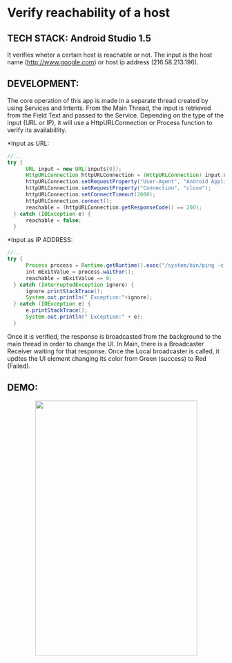 # Verify reachability of a host

TECH STACK: Android Studio 1.5
-------------------------------
It verifies wheter a certain host is reachable or not.
The input is the host name (http://www.google.com) or host ip address (216.58.213.196).

DEVELOPMENT:
------------
The core operation of this app is made in a separate thread created by using Services and Intents.
From the Main Thread, the input is retrieved from the Field Text and passed to the Service. Depending on the type of the input (URL or IP), it will use a HttpURLConnection or Process function to verify its availabillity.

*Input as URL:
```java
//...
try {
      URL input = new URL(inputs[0]);
      HttpURLConnection httpURLConnection = (HttpURLConnection) input.openConnection();
      httpURLConnection.setRequestProperty("User-Agent", "Android Application");
      httpURLConnection.setRequestProperty("Connection", "close");
      httpURLConnection.setConnectTimeout(2000);
      httpURLConnection.connect();
      reachable = (httpURLConnection.getResponseCode() == 200);
  } catch (IOException e) {
      reachable = false;
  }
```

*Input as IP ADDRESS:
```java
//...
try {
      Process process = Runtime.getRuntime().exec("/system/bin/ping -c 1 -w 1 " + inputs[0]);
      int mExitValue = process.waitFor();
      reachable = mExitValue == 0;
  } catch (InterruptedException ignore) {
      ignore.printStackTrace();
      System.out.println(" Exception:"+ignore);
  } catch (IOException e) {
      e.printStackTrace();
      System.out.println(" Exception:" + e);
  }
```
Once it is verified, the response is broadcasted from the background to the main thread in order to change the UI.
In Main, there is a Broadcaster Receiver waiting for that response. Once the Local broadcaster is called, it updtes the UI element changing its color from Green (success) to Red (Failed).

DEMO:
-----

<p align='center'>

  <img src='https://s3-us-west-1.amazonaws.com/portfoliostevem/androidGifHost.gif' width='375' height='590'/>
  
</p>

